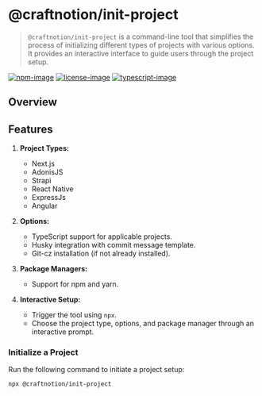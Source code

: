 # @craftnotion/init-project
> `@craftnotion/init-project` is a command-line tool that simplifies the process of initializing different types of projects with various options. It provides an interactive interface to guide users through the project setup.

[![npm-image]][npm-url] [![license-image]][license-url] [![typescript-image]][typescript-url]

## Overview


## Features

1. **Project Types:**
   - Next.js
   - AdonisJS
   - Strapi
   - React Native
   - ExpressJs
   - Angular

2. **Options:**
   - TypeScript support for applicable projects.
   - Husky integration with commit message template.
   - Git-cz installation (if not already installed).

3. **Package Managers:**
   - Support for npm and yarn.

4. **Interactive Setup:**
   - Trigger the tool using `npx`.
   - Choose the project type, options, and package manager through an interactive prompt.

### Initialize a Project

Run the following command to initiate a project setup:

```bash
npx @craftnotion/init-project
```


[npm-image]: https://img.shields.io/npm/v/@craftnotion/init-project.svg?style=for-the-badge&logo=npm
[npm-url]: https://npmjs.org/package/@craftnotion/init-project "npm"

[license-image]: https://img.shields.io/github/license/craftnotion/init-project?style=for-the-badge
[license-url]: LICENSE.md "license"

[typescript-image]: https://img.shields.io/badge/Typescript-294E80.svg?style=for-the-badge&logo=typescript
[typescript-url]:  "typescript"
